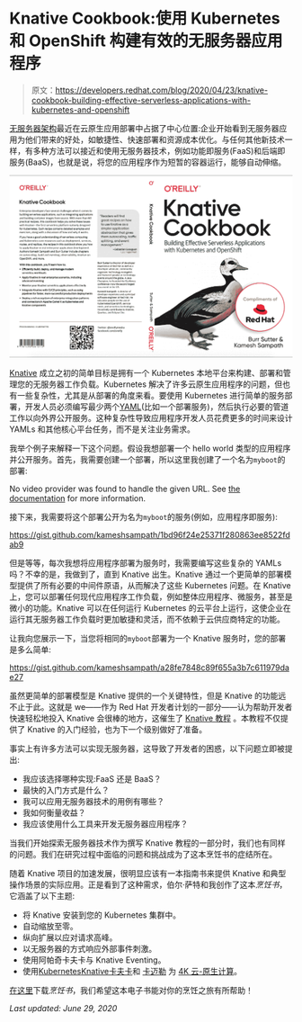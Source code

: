 # Knative Cookbook:使用 Kubernetes 和 OpenShift 构建有效的无服务器应用程序

> 原文：<https://developers.redhat.com/blog/2020/04/23/knative-cookbook-building-effective-serverless-applications-with-kubernetes-and-openshift>

[无服务器架构](https://en.wikipedia.org/wiki/Serverless_computing)最近在云原生应用部署中占据了中心位置:企业开始看到无服务器应用为他们带来的好处，如敏捷性、快速部署和资源成本优化。与任何其他新技术一样，有多种方法可以接近和使用无服务器技术，例如功能即服务(FaaS)和后端即服务(BaaS)，也就是说，将您的应用程序作为短暂的容器运行，能够自动伸缩。

[![Knative Cookbook front and back cover](img/850b0000b46f8b97e3ee6589e57b871a.png)](https://developers.redhat.com/books/knative-cookbook)

[Knative](https://knative.dev) 成立之初的简单目标是拥有一个 Kubernetes 本地平台来构建、部署和管理您的无服务器工作负载。Kubernetes 解决了许多云原生应用程序的问题，但也有一些复杂性，尤其是从部署的角度来看。要使用 Kubernetes 进行简单的服务部署，开发人员必须编写最少两个[YAML](https://yaml.org)(比如一个部署服务)，然后执行必要的管道工作以向外界公开服务。这种复杂性导致应用程序开发人员花费更多的时间来设计 YAMLs 和其他核心平台任务，而不是关注业务需求。

我举个例子来解释一下这个问题。假设我想部署一个 hello world 类型的应用程序并公开服务。首先，我需要创建一个部署，所以这里我创建了一个名为`myboot`的部署:

No video provider was found to handle the given URL. See [the documentation](https://www.drupal.org/node/2842927) for more information.

接下来，我需要将这个部署公开为名为`myboot`的服务(例如，应用程序即服务):

https://gist.github.com/kameshsampath/1bd96f24e25371f280863ee8522fdab9

但是等等，每次我想将应用程序部署为服务时，我需要编写这些复杂的 YAMLs 吗？不幸的是，我做到了，直到 Knative 出生。Knative 通过一个更简单的部署模型提供了所有必要的中间件原语，从而解决了这些 Kubernetes 问题。在 Knative 上，您可以部署任何现代应用程序工作负载，例如整体应用程序、微服务，甚至是微小的功能。Knative 可以在任何运行 Kubernetes 的云平台上运行，这使企业在运行其无服务器工作负载时更加敏捷和灵活，而不依赖于云供应商特定的功能。

让我向您展示一下，当您将相同的`myboot`部署为一个 Knative 服务时，您的部署是多么简单:

https://gist.github.com/kameshsampath/a28fe7848c89f655a3b7c611979dae27

虽然更简单的部署模型是 Knative 提供的一个关键特性，但是 Knative 的功能远不止于此。这就是 we——作为 Red Hat 开发者计划的一部分——认为帮助开发者快速轻松地投入 Knative 会很棒的地方，这催生了 [Knative 教程](https://github.com/redhat-developer-demos/knative-tutorial) 。本教程不仅提供了 Knative 的入门经验，也为下一个级别做好了准备。

事实上有许多方法可以实现无服务器，这导致了开发者的困惑，以下问题立即被提出:

*   我应该选择哪种实现:FaaS 还是 BaaS？
*   最快的入门方式是什么？
*   我可以应用无服务器技术的用例有哪些？
*   我如何衡量收益？
*   我应该使用什么工具来开发无服务器应用程序？

当我们开始探索无服务器技术作为撰写 Knative 教程的一部分时，我们也有同样的问题。我们在研究过程中面临的问题和挑战成为了这本烹饪书的症结所在。

随着 Knative 项目的加速发展，很明显应该有一本指南书来提供 Knative 和典型操作场景的实际应用。正是看到了这种需求，伯尔·萨特和我创作了这本*烹饪书*，它涵盖了以下主题:

*   将 Knative 安装到您的 Kubernetes 集群中。
*   自动缩放至零。
*   纵向扩展以应对请求高峰。
*   以无服务器的方式响应外部事件刺激。
*   使用阿帕奇卡夫卡与 Knative Eventing。
*   使用[Kubernetes](https://developers.redhat.com/topics/kubernetes/)[Knative](https://knative.dev)[卡夫卡](https://kafka.apache.org)和 [卡迈勒](https://github.com/apache/camel-k/) 为 [4K 云-原生计算](https://developers.redhat.com/devnation/tech-talks/4K-Kubernetes-with-Knative-Kafka-and-Kamel/watch/)。

[在这里](https://developers.redhat.com/books/knative-cookbook/?v=1)下载*烹饪书*，我们希望这本电子书能对你的烹饪之旅有所帮助！

*Last updated: June 29, 2020*